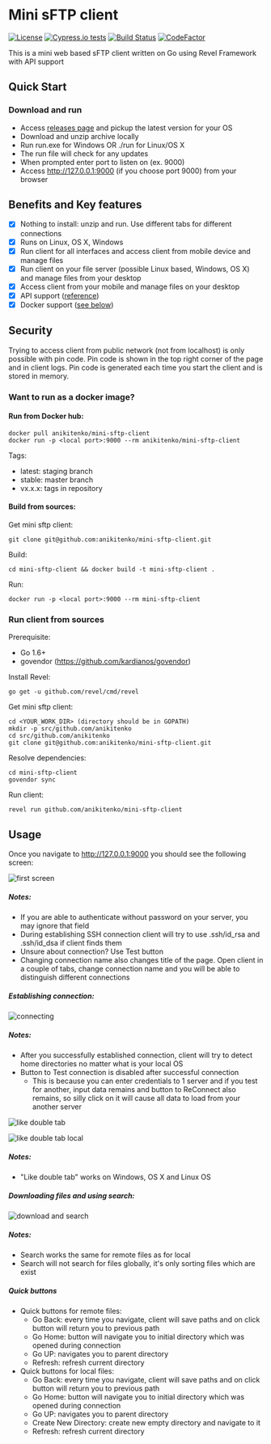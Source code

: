 # Mini sFTP client

[![License](https://img.shields.io/badge/license-MIT-blue.svg)](LICENSE)
[![Cypress.io tests](https://img.shields.io/badge/cypress.io-tests-green.svg?style=flat-square)](https://cypress.io)
[![Build Status](https://travis-ci.org/anikitenko/mini-sftp-client.svg?branch=staging)](https://travis-ci.org/anikitenko/mini-sftp-client)
[![CodeFactor](https://www.codefactor.io/repository/github/anikitenko/mini-sftp-client/badge)](https://www.codefactor.io/repository/github/anikitenko/mini-sftp-client)

This is a mini web based sFTP client written on Go 
using Revel Framework with API support

## Quick Start

### Download and run

* Access [releases page](https://github.com/anikitenko/mini-sftp-client/releases)
and pickup the latest version for your OS
* Download and unzip archive locally
* Run run.exe for Windows OR ./run for Linux/OS X
* The run file will check for any updates
* When prompted enter port to listen on (ex. 9000)
* Access http://127.0.0.1:9000 (if you choose port 9000) from your browser

## Benefits and Key features
- [x] Nothing to install: unzip and run. Use different tabs for different connections
- [x] Runs on Linux, OS X, Windows
- [x] Run client for all interfaces and access client from mobile device and manage files
- [x] Run client on your file server (possible Linux based, Windows, OS X) and manage files from your desktop
- [x] Access client from your mobile and manage files on your desktop
- [x] API support ([reference](https://github.com/anikitenko/mini-sftp-client/blob/staging/API_REFERENCE.md))
- [x] Docker support ([see below](#want-to-run-as-a-docker-image))

## Security
Trying to access client from public network (not from localhost) is only possible with pin code. Pin code is shown in the top right corner of the page and in client logs. Pin code is generated each time you start the client and is stored in memory.

### Want to run as a docker image?
#### Run from Docker hub:

    docker pull anikitenko/mini-sftp-client
    docker run -p <local port>:9000 --rm anikitenko/mini-sftp-client
    
Tags:
* latest: staging branch
* stable: master branch
* vx.x.x: tags in repository

#### Build from sources:

Get mini sftp client:

    git clone git@github.com:anikitenko/mini-sftp-client.git
    
Build:

    cd mini-sftp-client && docker build -t mini-sftp-client .
    
Run:

    docker run -p <local port>:9000 --rm mini-sftp-client

### Run client from sources

Prerequisite:

* Go 1.6+
* govendor (https://github.com/kardianos/govendor)

Install Revel:

    go get -u github.com/revel/cmd/revel

Get mini sftp client:

    cd <YOUR_WORK_DIR> (directory should be in GOPATH)
    mkdir -p src/github.com/anikitenko
    cd src/github.com/anikitenko
    git clone git@github.com:anikitenko/mini-sftp-client.git
    
Resolve dependencies:

    cd mini-sftp-client
    govendor sync
    
Run client:

    revel run github.com/anikitenko/mini-sftp-client
    
## Usage

Once you navigate to http://127.0.0.1:9000 you should see the following screen:

![first screen](https://github.com/anikitenko/mini-sftp-client/raw/staging/doc-images/first-screen.png)

##### Notes:
* If you are able to authenticate without password on your server, you may ignore that field
* During establishing SSH connection client will try to use .ssh/id_rsa and .ssh/id_dsa if client finds them
* Unsure about connection? Use Test button
* Changing connection name also changes title of the page. 
Open client in a couple of tabs, change connection name and 
you will be able to distinguish different connections

##### Establishing connection:

![connecting](https://github.com/anikitenko/mini-sftp-client/raw/staging/doc-images/connecting.png)

##### Notes:
* After you successfully established connection, client will try to detect home directories no matter what is your local OS
* Button to Test connection is disabled after successful connection
    * This is because you can enter credentials to 1 server and if you test 
    for another, input data remains and button to ReConnect also remains,
     so silly click on it will cause all data to load from your another server
    
![like double tab](https://github.com/anikitenko/mini-sftp-client/raw/staging/doc-images/like-double-tab.gif)


![like double tab local](https://github.com/anikitenko/mini-sftp-client/raw/staging/doc-images/like-double-tab-local.gif)

##### Notes:
* "Like double tab" works on Windows, OS X and Linux OS

##### Downloading files and using search:

![download and search](https://github.com/anikitenko/mini-sftp-client/raw/staging/doc-images/download-search.gif)

##### Notes:
* Search works the same for remote files as for local
* Search will not search for files globally, it's only sorting files which are exist

##### Quick buttons
* Quick buttons for remote files:
    * Go Back: every time you navigate, client will save paths and on click button will return you to previous path
    * Go Home: button will navigate you to initial directory which was opened during connection
    * Go UP: navigates you to parent directory
    * Refresh: refresh current directory
* Quick buttons for local files:
    * Go Back: every time you navigate, client will save paths and on click button will return you to previous path
    * Go Home: button will navigate you to initial directory which was opened during connection
    * Go UP: navigates you to parent directory
    * Create New Directory: create new empty directory and navigate to it
    * Refresh: refresh current directory
